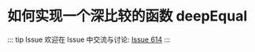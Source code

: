 # 如何实现一个深比较的函数 deepEqual



::: tip Issue 
 欢迎在 Issue 中交流与讨论: [Issue 614](https://github.com/shfshanyue/Daily-Question/issues/614) 
:::



